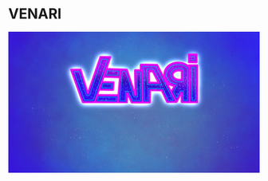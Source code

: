 # VENARI

![VENARI](https://github.com/kigari94/IAS/blob/main/assets/Backgrounds/BG_01.png?raw=true)

